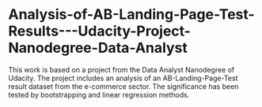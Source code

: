 # Analysis-of-AB-Landing-Page-Test-Results---Udacity-Project-Nanodegree-Data-Analyst
This work is based on a project from the Data Analyst Nanodegree of Udacity. The project includes an analysis of an AB-Landing-Page-Test result dataset from the e-commerce sector. The significance has been tested by bootstrapping and linear regression methods.
